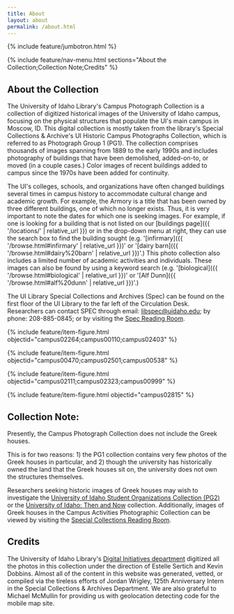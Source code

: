 ```yaml
---
title: About
layout: about
permalink: /about.html
---
```


{% include feature/jumbotron.html %} 

{% include feature/nav-menu.html sections="About the Collection;Collection Note;Credits" %}

## About the Collection

The University of Idaho Library's Campus Photograph Collection is a collection of digitized historical images of the University of Idaho campus, focusing on the physical structures that populate the UI's main campus in Moscow, ID. This digital collection is mostly taken from the library's Special Collections & Archive's UI Historic Campus Photographs Collection, which is referred to as Photograph Group 1 (PG1). The collection comprises thousands of images spanning from 1889 to the early 1990s and includes photography of buildings that have been demolished, added-on-to, or moved (in a couple cases.) Color images of recent buildings added to campus since the 1970s have been added for continuity.

The UI's colleges, schools, and organizations have often changed buildings several times in campus history to accommodate cultural change and academic growth. For example, the Armory is a title that has been owned by three different buildings, one of which no longer exists. Thus, it is very important to note the dates for which one is seeking images. For example, if one is looking for a building that is not listed on our [buildings page]({{ '/locations/' | relative_url }}) or in the drop-down menu at right, they can use the search box to find the building sought (e.g. '[infirmary]({{ '/browse.html#infirmary' | relative_url }})' or '[dairy barn]({{ '/browse.html#dairy%20barn' | relative_url }})'.) This photo collection also includes a limited number of academic activities and individuals. These images can also be found by using a keyword search (e.g. '[biological]({{ '/browse.html#biological' | relative_url }})' or '[Alf Dunn]({{ '/browse.html#alf%20dunn' | relative_url }})'.)

The UI Library Special Collections and Archives (Spec) can be found on the first floor of the UI Library to the far left of the Circulation Desk. Researchers can contact SPEC through email: [libspec@uidaho.edu](mailto:libspec@uidaho.edu); by phone: 208-885-0845; or by visiting the [Spec Reading Room](https://www.lib.uidaho.edu/special-collections/plan.html#hours). 

{% include feature/item-figure.html objectid="campus02264;campus00110;campus02403" %}

{% include feature/item-figure.html objectid="campus00470;campus02501;campus00538" %}

{% include feature/item-figure.html objectid="campus02111;campus02323;campus00999" %}

{% include feature/item-figure.html objectid="campus02815" %}

## Collection Note:

Presently, the Campus Photograph Collection does not include the Greek houses.

This is for two reasons: 1) the PG1 collection contains very few photos of the Greek houses in particular, and 2) though the university has historically owned the land that the Greek houses sit on, the university does not own the structures themselves.

Researchers seeking historic images of Greek houses may wish to investigate the [University of Idaho Student Organizations Collection (PG2)](https://www.lib.uidaho.edu/digital/pg2/) or the [University of Idaho: Then and Now](https://www.lib.uidaho.edu/digital/campushistory/) collection.
Additionally, images of Greek houses in the Campus Activities Photographic Collection can be viewed by visiting the [Special Collections Reading Room](https://www.lib.uidaho.edu/special-collections/plan.html#hours). 

## Credits

The University of Idaho Library's [Digital Initiatives department](https://www.lib.uidaho.edu/digital/) digitized all the photos in this collection under the direction of Estelle Sertich and Kevin Dobbins. Almost all of the content in this website was generated, vetted, or compiled via the tireless efforts of Jordan Wrigley, 125th Anniversary Intern in the Special Collections & Archives Department. We are also grateful to Michael McMullin for providing us with geolocation detecting code for the mobile map site.